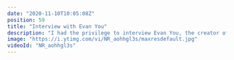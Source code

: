 ```yaml
---
date: "2020-11-10T10:05:08Z"
position: 59
title: "Interview with Evan You"
description: "I had the privilege to interview Evan You, the creator of Vue.js. I collaborated with Passionate People, the organizers of the excellent Vue.js Global conference and together we came up with a round table discussion format.\n\nIn this discussion I was joined by Marc Backes and Israel Roldán León. We tend to go into the more personal and behind the scenes questions rather than just being technical. This provides a great look into Evan as a person rather than just talking tech.\n\nEvan You: https://twitter.com/youyuxi\nMarc Backes: https://twitter.com/themarcba\nIsrael Roldán León: https://twitter.com/isro_me\nPassionate People: https://twitter.com/passionpeopleNL\n\nFollow me here:\nWebsite: https://timbenniks.dev\nTwitter: https://twitter.com/timbenniks\nGithub: https://github.com/timbenniks\n\nPoster image taken from Github.\n\n#vue #evanyou #interview"
image: "https://i.ytimg.com/vi/NR_aohhgl3s/maxresdefault.jpg"
videoId: "NR_aohhgl3s"
---
```


